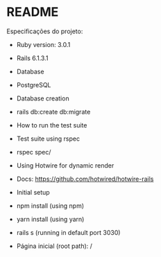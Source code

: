 # README
Especificações do projeto:

* Ruby version: 3.0.1
* Rails 6.1.3.1 

* Database
* PostgreSQL

* Database creation
* rails db:create db:migrate

* How to run the test suite
* Test suite using rspec
* rspec spec/


* Using Hotwire for dynamic render
* Docs: https://github.com/hotwired/hotwire-rails

* Initial setup
* npm install (using npm)
* yarn install (using yarn)

* rails s (running in default port 3030)

* Página inicial (root path): /
